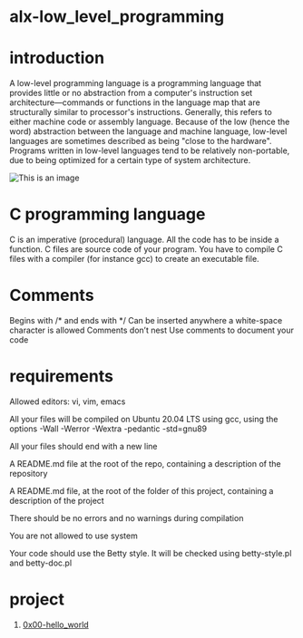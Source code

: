 # alx-low_level_programming

# introduction 

A low-level programming language is a programming language 
that provides little or no abstraction from a computer's instruction 
set architecture—commands or functions in the language map that are 
structurally similar to processor's instructions. Generally, 
this refers to either machine code or assembly language.
 Because of the low (hence the word) abstraction between the language 
and machine language, low-level languages are sometimes described as being
 "close to the hardware". Programs written in low-level languages tend to be 
relatively non-portable, due to being optimized for a certain type of 
system architecture.

![This is an image](https://encrypted-tbn0.gstatic.com/images?q=tbn:ANd9GcToz6N4FwepTagTNbQy8K2r6zX6DQmHFTzCetIuZGqPkn-BUUeGW09xFtlc&s=10)

# C programming language 

C is an imperative (procedural) language. All the code has to be inside a function. C files are source code of your program.
You have to compile C files with a compiler (for instance gcc) to create an executable file.

 
 # Comments
Begins with /* and ends with */
Can be inserted anywhere a white-space character is allowed
Comments don’t nest
Use comments to document your code
   

# requirements 

Allowed editors: vi, vim, emacs

All your files will be compiled on Ubuntu 20.04 LTS using gcc, using the options -Wall -Werror -Wextra -pedantic -std=gnu89

All your files should end with a new line

A README.md file at the root of the repo, containing a description of the repository

A README.md file, at the root of the folder of this project, containing a description of the project

There should be no errors and no warnings during compilation

You are not allowed to use system

Your code should use the Betty style. It will be checked using betty-style.pl and betty-doc.pl

# project 

1. [0x00-hello_world](https://github.com/Jadvdm/alx-low_level_programming/tree/master/0x00-hello_world)
